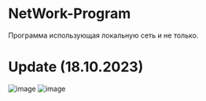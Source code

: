 # NetWork-Program
Программа использующая локальную сеть и не только.
# Update (18.10.2023)
![image](https://github.com/Gollandskiy/NetWork-Program/assets/126692933/b594bd10-d778-476c-9dfd-b291a58f9003)
![image](https://github.com/Gollandskiy/NetWork-Program/assets/126692933/e72eaba2-4c89-4221-9d45-0d510659410e)




